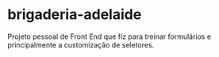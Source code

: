 # brigaderia-adelaide

Projeto pessoal de Front End que fiz para treinar formulários e principalmente a customização de seletores.
